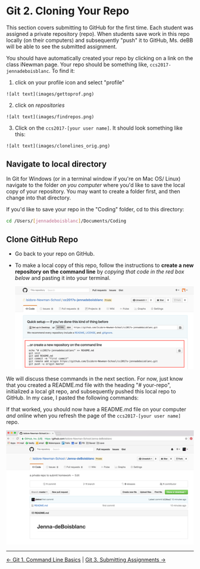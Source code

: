 # Git 2. Cloning Your Repo

This section covers submitting to GitHub for the first time. Each student was assigned a private repository (repo). When students save work in this repo locally (on their computers) and subsequently "push" it to GitHub, Ms. deBB will be able to see the submitted assignment.

You should have automatically created your repo by clicking on a link on the class iNewman page. Your repo should be something like, `ccs2017-jennadeboisblanc`. To find it:

  1. click on your profile icon and select "profile"

    ![alt text](images/gettoprof.png)

  2. click on *repositories*

    ![alt text](images/findrepos.png)

  3. Click on the `ccs2017-[your user name]`. It should look something like this:

    ![alt text](images/clonelines_orig.png)


## Navigate to local directory

In Git for Windows (or in a terminal window if you're on Mac OS/ Linux) navigate to the folder *on you computer* where you'd like to save the local copy of your repository. You may want to create a folder first, and then change into that directory.

If you'd like to save your repo in the "Coding" folder, cd to this directory:

```bash
cd /Users/[jennadeboisblanc]/Documents/Coding
```


## Clone GitHub Repo

* Go back to your repo on GitHub.

* To make a local copy of this repo, follow the instructions to **create a new repository on the command line** by *copying that code in the red box below* and pasting it into your terminal.

  ![alt text](images/clonelines.png)


We will discuss these commands in the next section. For now, just know that you created a README.md file with the heading "# your-repo", initialized a local git repo, and subsequently pushed this local repo to GitHub. In my case, I pasted the following commands:

If that worked, you should now have a README.md file on your computer *and* online when you refresh the page of the `ccs2017-[your user name]` repo.

  ![alt text](images/3_readme1.png)


---
[<- Git 1. Command Line Basics](1_commandLine.md) | [Git 3. Submitting Assignments ->](3_submitting.md)
